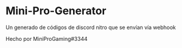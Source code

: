 # Mini-Pro-Generator
Un generado de códigos de discord nitro que se envían vía webhook

Hecho por MiniProGaming#3344
